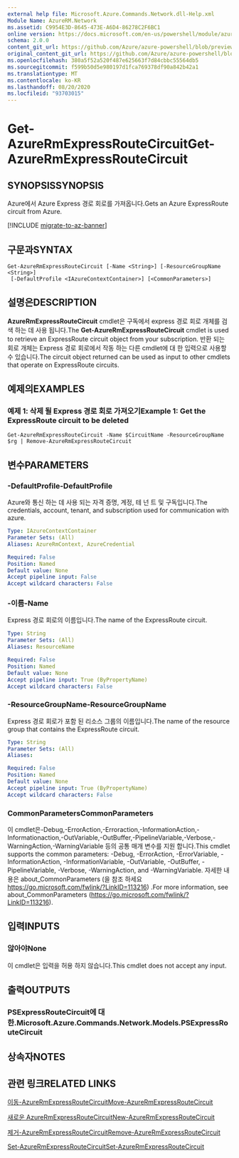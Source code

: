 ```yaml
---
external help file: Microsoft.Azure.Commands.Network.dll-Help.xml
Module Name: AzureRM.Network
ms.assetid: C9954E3D-8645-473E-A6D4-86278C2F6BC1
online version: https://docs.microsoft.com/en-us/powershell/module/azurerm.network/get-azurermexpressroutecircuit
schema: 2.0.0
content_git_url: https://github.com/Azure/azure-powershell/blob/preview/src/ResourceManager/Network/Commands.Network/help/Get-AzureRmExpressRouteCircuit.md
original_content_git_url: https://github.com/Azure/azure-powershell/blob/preview/src/ResourceManager/Network/Commands.Network/help/Get-AzureRmExpressRouteCircuit.md
ms.openlocfilehash: 380a5f52a520f487e625663f7d84cbbc55564db5
ms.sourcegitcommit: f599b50d5e980197d1fca769378df90a842b42a1
ms.translationtype: MT
ms.contentlocale: ko-KR
ms.lasthandoff: 08/20/2020
ms.locfileid: "93703015"
---
```

# <span data-ttu-id="d45d9-101">Get-AzureRmExpressRouteCircuit</span><span class="sxs-lookup"><span data-stu-id="d45d9-101">Get-AzureRmExpressRouteCircuit</span></span>

## <span data-ttu-id="d45d9-102">SYNOPSIS</span><span class="sxs-lookup"><span data-stu-id="d45d9-102">SYNOPSIS</span></span>
<span data-ttu-id="d45d9-103">Azure에서 Azure Express 경로 회로를 가져옵니다.</span><span class="sxs-lookup"><span data-stu-id="d45d9-103">Gets an Azure ExpressRoute circuit from Azure.</span></span>

[!INCLUDE [migrate-to-az-banner](../../includes/migrate-to-az-banner.md)]

## <span data-ttu-id="d45d9-104">구문과</span><span class="sxs-lookup"><span data-stu-id="d45d9-104">SYNTAX</span></span>

```
Get-AzureRmExpressRouteCircuit [-Name <String>] [-ResourceGroupName <String>]
 [-DefaultProfile <IAzureContextContainer>] [<CommonParameters>]
```

## <span data-ttu-id="d45d9-105">설명은</span><span class="sxs-lookup"><span data-stu-id="d45d9-105">DESCRIPTION</span></span>
<span data-ttu-id="d45d9-106">**AzureRmExpressRouteCircuit** cmdlet은 구독에서 express 경로 회로 개체를 검색 하는 데 사용 됩니다.</span><span class="sxs-lookup"><span data-stu-id="d45d9-106">The **Get-AzureRmExpressRouteCircuit** cmdlet is used to retrieve an ExpressRoute circuit object from your subscription.</span></span> <span data-ttu-id="d45d9-107">반환 되는 회로 개체는 Express 경로 회로에서 작동 하는 다른 cmdlet에 대 한 입력으로 사용할 수 있습니다.</span><span class="sxs-lookup"><span data-stu-id="d45d9-107">The circuit object returned can be used as input to other cmdlets that operate on ExpressRoute circuits.</span></span>

## <span data-ttu-id="d45d9-108">예제의</span><span class="sxs-lookup"><span data-stu-id="d45d9-108">EXAMPLES</span></span>

### <span data-ttu-id="d45d9-109">예제 1: 삭제 될 Express 경로 회로 가져오기</span><span class="sxs-lookup"><span data-stu-id="d45d9-109">Example 1: Get the ExpressRoute circuit to be deleted</span></span>
```
Get-AzureRmExpressRouteCircuit -Name $CircuitName -ResourceGroupName $rg | Remove-AzureRmExpressRouteCircuit
```

## <span data-ttu-id="d45d9-110">변수</span><span class="sxs-lookup"><span data-stu-id="d45d9-110">PARAMETERS</span></span>

### <span data-ttu-id="d45d9-111">-DefaultProfile</span><span class="sxs-lookup"><span data-stu-id="d45d9-111">-DefaultProfile</span></span>
<span data-ttu-id="d45d9-112">Azure와 통신 하는 데 사용 되는 자격 증명, 계정, 테 넌 트 및 구독입니다.</span><span class="sxs-lookup"><span data-stu-id="d45d9-112">The credentials, account, tenant, and subscription used for communication with azure.</span></span>

```yaml
Type: IAzureContextContainer
Parameter Sets: (All)
Aliases: AzureRmContext, AzureCredential

Required: False
Position: Named
Default value: None
Accept pipeline input: False
Accept wildcard characters: False
```

### <span data-ttu-id="d45d9-113">-이름</span><span class="sxs-lookup"><span data-stu-id="d45d9-113">-Name</span></span>
<span data-ttu-id="d45d9-114">Express 경로 회로의 이름입니다.</span><span class="sxs-lookup"><span data-stu-id="d45d9-114">The name of the ExpressRoute circuit.</span></span>

```yaml
Type: String
Parameter Sets: (All)
Aliases: ResourceName

Required: False
Position: Named
Default value: None
Accept pipeline input: True (ByPropertyName)
Accept wildcard characters: False
```

### <span data-ttu-id="d45d9-115">-ResourceGroupName</span><span class="sxs-lookup"><span data-stu-id="d45d9-115">-ResourceGroupName</span></span>
<span data-ttu-id="d45d9-116">Express 경로 회로가 포함 된 리소스 그룹의 이름입니다.</span><span class="sxs-lookup"><span data-stu-id="d45d9-116">The name of the resource group that contains the ExpressRoute circuit.</span></span>

```yaml
Type: String
Parameter Sets: (All)
Aliases: 

Required: False
Position: Named
Default value: None
Accept pipeline input: True (ByPropertyName)
Accept wildcard characters: False
```

### <span data-ttu-id="d45d9-117">CommonParameters</span><span class="sxs-lookup"><span data-stu-id="d45d9-117">CommonParameters</span></span>
<span data-ttu-id="d45d9-118">이 cmdlet은-Debug,-ErrorAction,-Erroraction,-InformationAction,-Informationaction,-OutVariable,-OutBuffer,-PipelineVariable,-Verbose,-WarningAction,-WarningVariable 등의 공통 매개 변수를 지원 합니다.</span><span class="sxs-lookup"><span data-stu-id="d45d9-118">This cmdlet supports the common parameters: -Debug, -ErrorAction, -ErrorVariable, -InformationAction, -InformationVariable, -OutVariable, -OutBuffer, -PipelineVariable, -Verbose, -WarningAction, and -WarningVariable.</span></span> <span data-ttu-id="d45d9-119">자세한 내용은 about_CommonParameters (을 참조 하세요 https://go.microsoft.com/fwlink/?LinkID=113216) .</span><span class="sxs-lookup"><span data-stu-id="d45d9-119">For more information, see about_CommonParameters (https://go.microsoft.com/fwlink/?LinkID=113216).</span></span>

## <span data-ttu-id="d45d9-120">입력</span><span class="sxs-lookup"><span data-stu-id="d45d9-120">INPUTS</span></span>

### <span data-ttu-id="d45d9-121">않아야</span><span class="sxs-lookup"><span data-stu-id="d45d9-121">None</span></span>
<span data-ttu-id="d45d9-122">이 cmdlet은 입력을 허용 하지 않습니다.</span><span class="sxs-lookup"><span data-stu-id="d45d9-122">This cmdlet does not accept any input.</span></span>

## <span data-ttu-id="d45d9-123">출력</span><span class="sxs-lookup"><span data-stu-id="d45d9-123">OUTPUTS</span></span>

### <span data-ttu-id="d45d9-124">PSExpressRouteCircuit에 대 한.</span><span class="sxs-lookup"><span data-stu-id="d45d9-124">Microsoft.Azure.Commands.Network.Models.PSExpressRouteCircuit</span></span>

## <span data-ttu-id="d45d9-125">상속자</span><span class="sxs-lookup"><span data-stu-id="d45d9-125">NOTES</span></span>

## <span data-ttu-id="d45d9-126">관련 링크</span><span class="sxs-lookup"><span data-stu-id="d45d9-126">RELATED LINKS</span></span>

[<span data-ttu-id="d45d9-127">이동-AzureRmExpressRouteCircuit</span><span class="sxs-lookup"><span data-stu-id="d45d9-127">Move-AzureRmExpressRouteCircuit</span></span>](Move-AzureRmExpressRouteCircuit.md)

[<span data-ttu-id="d45d9-128">새로운 AzureRmExpressRouteCircuit</span><span class="sxs-lookup"><span data-stu-id="d45d9-128">New-AzureRmExpressRouteCircuit</span></span>](New-AzureRmExpressRouteCircuit.md)

[<span data-ttu-id="d45d9-129">제거-AzureRmExpressRouteCircuit</span><span class="sxs-lookup"><span data-stu-id="d45d9-129">Remove-AzureRmExpressRouteCircuit</span></span>](Remove-AzureRmExpressRouteCircuit.md)

[<span data-ttu-id="d45d9-130">Set-AzureRmExpressRouteCircuit</span><span class="sxs-lookup"><span data-stu-id="d45d9-130">Set-AzureRmExpressRouteCircuit</span></span>](Set-AzureRmExpressRouteCircuit.md)
